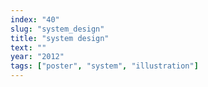 ```yaml
---
index: "40"
slug: "system_design"
title: "system design"
text: ""
year: "2012"
tags: ["poster", "system", "illustration"]
---
```

